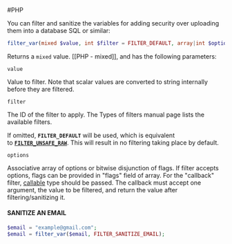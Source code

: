 #PHP 

You can filter and sanitize the variables for adding security over uploading them into a database SQL or similar: 

```PHP
filter_var(mixed $value, int $filter = FILTER_DEFAULT, array|int $options = 0)
```

Returns a `mixed` value. [[PHP - mixed]], and has the following parameters: 

`value`

Value to filter. Note that scalar values are converted to string internally before they are filtered.

`filter`

The ID of the filter to apply. The Types of filters manual page lists the available filters.

If omitted, **`FILTER_DEFAULT`** will be used, which is equivalent to [**`FILTER_UNSAFE_RAW`**](https://www.php.net/manual/en/filter.filters.sanitize.php). This will result in no filtering taking place by default.

`options`

Associative array of options or bitwise disjunction of flags. If filter accepts options, flags can be provided in "flags" field of array. For the "callback" filter, [callable](https://www.php.net/manual/en/language.types.callable.php) type should be passed. The callback must accept one argument, the value to be filtered, and return the value after filtering/sanitizing it.
#### SANITIZE AN EMAIL 


```PHP
$email = "example@gmail.com"; 
$email = filter_var($email, FILTER_SANITIZE_EMAIL);
```

